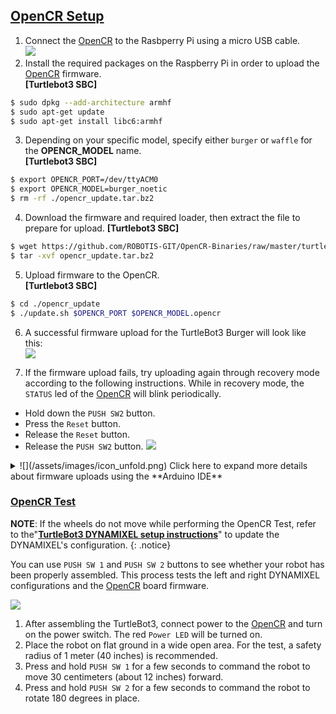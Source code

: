 
## [OpenCR Setup](#opencr-setup)

1. Connect the [OpenCR] to the Rasbperry Pi using a micro USB cable.  
![](/assets/images/platform/turtlebot3/opencr/opencr_setup.png)  
2. Install the required packages on the Raspberry Pi in order to upload the [OpenCR] firmware.  
**[Turtlebot3 SBC]**  
  ```bash  
$ sudo dpkg --add-architecture armhf  
$ sudo apt-get update  
$ sudo apt-get install libc6:armhf  
  ```  

3. Depending on your specific model, specify either `burger` or `waffle` for the **OPENCR_MODEL** name.  
**[Turtlebot3 SBC]**  
  ```bash  
$ export OPENCR_PORT=/dev/ttyACM0  
$ export OPENCR_MODEL=burger_noetic  
$ rm -rf ./opencr_update.tar.bz2  
  ```  

4. Download the firmware and required loader, then extract the file to prepare for upload.
**[Turtlebot3 SBC]**  
  ```bash  
$ wget https://github.com/ROBOTIS-GIT/OpenCR-Binaries/raw/master/turtlebot3/ROS1/latest/opencr_update.tar.bz2   
$ tar -xvf opencr_update.tar.bz2 
  ```  

5. Upload firmware to the OpenCR.  
**[Turtlebot3 SBC]**  
  ```bash  
$ cd ./opencr_update  
$ ./update.sh $OPENCR_PORT $OPENCR_MODEL.opencr  
  ```  

6. A successful firmware upload for the TurtleBot3 Burger will look like this:  
  ![](/assets/images/platform/turtlebot3/opencr/shell01.png)

7. If the firmware upload fails, try uploading again through recovery mode according to the following instructions. While in recovery mode, the `STATUS` led of the [OpenCR] will blink periodically.
  - Hold down the `PUSH SW2` button.
  - Press the `Reset` button.
  - Release the `Reset` button.
  - Release the `PUSH SW2` button.
  ![](/assets/images/parts/controller/opencr10/bootloader_19.png)


<details>
<summary>
![](/assets/images/icon_unfold.png) Click here to expand more details about firmware uploads using the **Arduino IDE**
</summary>
Please be aware that the [OpenCR] board manager **does not support Arduino IDE on ARM based SBCs such as Raspberry Pi or NVidia Jetson**.  
In order to upload the [OpenCR] firmware using the Arduino IDE, please follow the below instructions on your PC.
{: .notice--danger}

1. If you are using Linux, please configure the USB ports for OpenCR use. For other operating systems (OSX or Windows), you can skip this step.
  ```bash
$ wget https://raw.githubusercontent.com/ROBOTIS-GIT/OpenCR/master/99-opencr-cdc.rules
$ sudo cp ./99-opencr-cdc.rules /etc/udev/rules.d/
$ sudo udevadm control --reload-rules
$ sudo udevadm trigger
$ sudo apt install libncurses5-dev:i386
  ```
  
2. Install Arduino IDE.
  - [Download the latest Arduino IDE](https://www.arduino.cc/en/software)

3. After completing installation, run the Arduino IDE.

4. Press `Ctrl` + `,` to open the Preferences menu

5. Enter the below address in the `Additional Boards Manager URLs`.  
  ```bash
https://raw.githubusercontent.com/ROBOTIS-GIT/OpenCR/master/arduino/opencr_release/package_opencr_index.json
  ```  
  ![](/assets/images/platform/turtlebot3/preparation/ide1.png)

6. Open the TurtleBot3 firmware. Please select the correct firmware, depending on your specific model .
  - Burger : ***File > Examples > turtlebot3 > turtlebot3_burger > turtlebot3_core***
  - Waffle/Waffle Pi : ***File > Examples > turtlebot3 > turtlebot3_waffle > turtlebot3_core***

7. Open the `turtlebot3_core_config.h` and uncomment the **NOETIC_SUPPORT** definition on line 21.

8. Connect the [OpenCR] to the PC and Select ***OpenCR > OpenCR Board*** from the ***Tools > Board*** menu.

9. Select the USB port with the [OpenCR] connected from the ***Tools > Port*** menu.

10. Upload the TurtleBot3 firmware sketch with `Ctrl` + `U` or the upload icon.  
  ![](/assets/images/platform/turtlebot3/opencr/o2.png)  
  ![](/assets/images/platform/turtlebot3/opencr/o3.png)

11. If the firmware upload fails, try uploading again through recovery mode according to the following instructions. While in recovery mode, the `STATUS` led of the [OpenCR] will blink periodically.
  - Hold down the `PUSH SW2` button.
  - Press the `Reset` button.
  - Release the `Reset` button.
  - Release the `PUSH SW2` button.
  ![](/assets/images/parts/controller/opencr10/bootloader_19.png)
</details>

### [OpenCR Test](#opencr-test)

**NOTE**: If the wheels do not move while performing the OpenCR Test, refer to the"**[TurtleBot3 DYNAMIXEL setup instructions](/docs/en/platform/turtlebot3/faq/#setup-dynamixels-for-turtlebot3)**" to update the DYNAMIXEL's configuration.
{: .notice}

You can use `PUSH SW 1` and `PUSH SW 2` buttons to see whether your robot has been properly assembled. This process tests the left and right DYNAMIXEL configurations and the [OpenCR] board firmware.

![](/assets/images/platform/turtlebot3/opencr/opencr_models.png)

1. After assembling the TurtleBot3, connect power to the [OpenCR] and turn on the power switch. The red `Power LED` will be turned on.
2. Place the robot on flat ground in a wide open area. For the test, a safety radius of 1 meter (40 inches) is recommended.
3. Press and hold `PUSH SW 1` for a few seconds to command the robot to move 30 centimeters (about 12 inches) forward.
4. Press and hold `PUSH SW 2` for a few seconds to command the robot to rotate 180 degrees in place.

[OpenCR]: /docs/en/parts/controller/opencr10/
